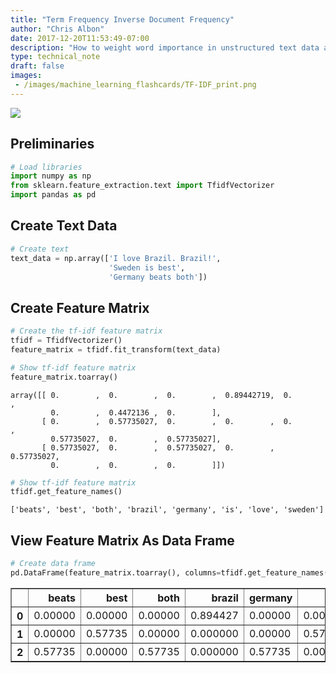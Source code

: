 ```yaml
---
title: "Term Frequency Inverse Document Frequency"
author: "Chris Albon"
date: 2017-12-20T11:53:49-07:00
description: "How to weight word importance in unstructured text data as bags of words for machine learning in Python."
type: technical_note
draft: false
images:
 - /images/machine_learning_flashcards/TF-IDF_print.png
---
```

<a alt="tf-idf" href="https://machinelearningflashcards.com">
    <img src="/images/machine_learning_flashcards/TF-IDF_print.png" class="flashcard center-block">
</a>

## Preliminaries


```python
# Load libraries
import numpy as np
from sklearn.feature_extraction.text import TfidfVectorizer
import pandas as pd
```

## Create Text Data


```python
# Create text
text_data = np.array(['I love Brazil. Brazil!',
                      'Sweden is best',
                      'Germany beats both'])
```

## Create Feature Matrix


```python
# Create the tf-idf feature matrix
tfidf = TfidfVectorizer()
feature_matrix = tfidf.fit_transform(text_data)

# Show tf-idf feature matrix
feature_matrix.toarray()
```




    array([[ 0.        ,  0.        ,  0.        ,  0.89442719,  0.        ,
             0.        ,  0.4472136 ,  0.        ],
           [ 0.        ,  0.57735027,  0.        ,  0.        ,  0.        ,
             0.57735027,  0.        ,  0.57735027],
           [ 0.57735027,  0.        ,  0.57735027,  0.        ,  0.57735027,
             0.        ,  0.        ,  0.        ]])




```python
# Show tf-idf feature matrix
tfidf.get_feature_names()
```




    ['beats', 'best', 'both', 'brazil', 'germany', 'is', 'love', 'sweden']



## View Feature Matrix As Data Frame


```python
# Create data frame
pd.DataFrame(feature_matrix.toarray(), columns=tfidf.get_feature_names())
```




<div>
<style>
    .dataframe thead tr:only-child th {
        text-align: right;
    }

    .dataframe thead th {
        text-align: left;
    }

    .dataframe tbody tr th {
        vertical-align: top;
    }
</style>
<table border="1" class="dataframe">
  <thead>
    <tr style="text-align: right;">
      <th></th>
      <th>beats</th>
      <th>best</th>
      <th>both</th>
      <th>brazil</th>
      <th>germany</th>
      <th>is</th>
      <th>love</th>
      <th>sweden</th>
    </tr>
  </thead>
  <tbody>
    <tr>
      <th>0</th>
      <td>0.00000</td>
      <td>0.00000</td>
      <td>0.00000</td>
      <td>0.894427</td>
      <td>0.00000</td>
      <td>0.00000</td>
      <td>0.447214</td>
      <td>0.00000</td>
    </tr>
    <tr>
      <th>1</th>
      <td>0.00000</td>
      <td>0.57735</td>
      <td>0.00000</td>
      <td>0.000000</td>
      <td>0.00000</td>
      <td>0.57735</td>
      <td>0.000000</td>
      <td>0.57735</td>
    </tr>
    <tr>
      <th>2</th>
      <td>0.57735</td>
      <td>0.00000</td>
      <td>0.57735</td>
      <td>0.000000</td>
      <td>0.57735</td>
      <td>0.00000</td>
      <td>0.000000</td>
      <td>0.00000</td>
    </tr>
  </tbody>
</table>
</div>



